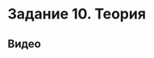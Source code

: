# Задание 10. Теория

## Видео
<videogallery>

<a id="videobox" href="https://youtu.be/Q7VCB8SDTjM" data-title="Информатика ЕГЭ 2022 | Задание 10 | Word" data-img="https://raw.githubusercontent.com/BlueRect/egelib-content/main/img/Q7VCB8SDTjM-HQ.jpg" data-length="5:02" data-author="GTai"></a>
<a id="videobox" href="https://youtu.be/Q7VCB8SDTjM" data-title="Информатика ЕГЭ 2022 | Задание 10 | Word" data-img="https://raw.githubusercontent.com/BlueRect/egelib-content/main/img/Q7VCB8SDTjM-HQ.jpg" data-length="5:02" data-author="GTai"></a>

</videogallery>
